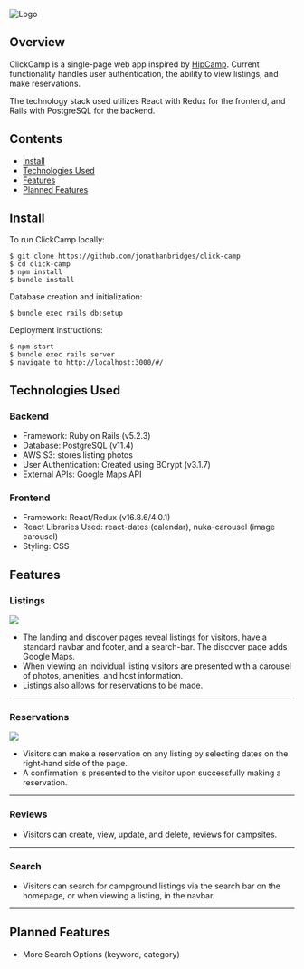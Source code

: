 ![Logo](https://app-name-seeds.s3-us-west-1.amazonaws.com/clickcamp-text.png)

## Overview
ClickCamp is a single-page web app inspired by [HipCamp](https://www.hipcamp.com/). Current functionality handles user authentication, the ability to view listings, and make reservations.

The technology stack used utilizes React with Redux for the frontend, and Rails with PostgreSQL for the backend.
## Contents
* [Install](#install)
* [Technologies Used](#technologies-used)
* [Features](#features)
* [Planned Features](#planned-features)

## Install
To run ClickCamp locally:
```
$ git clone https://github.com/jonathanbridges/click-camp
$ cd click-camp
$ npm install
$ bundle install
```

Database creation and initialization:
```
$ bundle exec rails db:setup
```

Deployment instructions:
```
$ npm start
$ bundle exec rails server
$ navigate to http://localhost:3000/#/
```
## Technologies Used
### Backend
* Framework: Ruby on Rails (v5.2.3)
* Database: PostgreSQL (v11.4)
* AWS S3: stores listing photos
* User Authentication: Created using BCrypt (v3.1.7)
* External APIs: Google Maps API

### Frontend
* Framework: React/Redux (v16.8.6/4.0.1)
* React Libraries Used: react-dates (calendar), nuka-carousel (image carousel)
* Styling: CSS

## Features
### Listings
<img src="./app/assets/images/Listings.gif" align="center"/>

* The landing and discover pages reveal listings for visitors, have a standard navbar and footer, and a search-bar. The discover page adds Google Maps.
* When viewing an individual listing visitors are presented with a carousel of photos, amenities, and host information.
* Listings also allows for reservations to be made.
---
### Reservations
<img src="./app/assets/images/Reservations.gif" align="center"/>

* Visitors can make a reservation on any listing by selecting dates on the right-hand side of the page.
* A confirmation is presented to the visitor upon successfully making a reservation.
---
### Reviews
* Visitors can create, view, update, and delete, reviews for campsites.
---
### Search
* Visitors can search for campground listings via the search bar on the homepage, or when viewing a listing, in the navbar.
---
## Planned Features
* More Search Options (keyword, category) 
